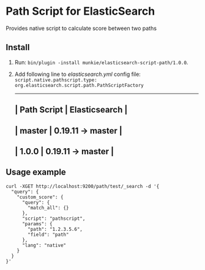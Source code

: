 Path Script for ElasticSearch
=============================

Provides native script to calculate score between two paths

Install
-------

1. Run:
`bin/plugin -install munkie/elasticsearch-script-path/1.0.0`.

2. Add following line to *elasticsearch.yml* config file:
`script.native.pathscript.type: org.elasticsearch.script.path.PathScriptFactory`

    -------------------------------------
    | Path Script   | Elasticsearch     |
    -------------------------------------
    | master        | 0.19.11 -> master |
    -------------------------------------
    | 1.0.0         | 0.19.11 -> master |
    -------------------------------------

Usage example
-------------

```
curl -XGET http://localhost:9200/path/test/_search -d '{
  "query": {
    "custom_score": {
      "query": {
        "match_all": {}
      },
      "script": "pathscript",
      "params": {
        "path": "1.2.3.5.6",
        "field": "path"
      },
      "lang": "native"
    }
  }
}'
```